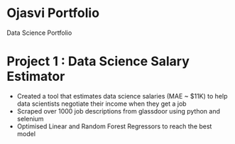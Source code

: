 # Ojasvi Portfolio
Data Science Portfolio 
# Project 1 : Data Science Salary Estimator
* Created a tool that estimates data science salaries (MAE ~ $11K) to help data scientists negotiate their income when they get a job
* Scraped over 1000 job descriptions from glassdoor using python and selenium
* Optimised Linear and Random Forest Regressors to reach the best model
